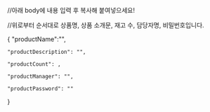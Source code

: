 //아래 body에 내용 입력 후 복사해 붙여넣으세요!

//위로부터 순서대로 상품명, 상품 소개문, 재고 수, 담당자명, 비밀번호입니다.


{
    "productName":"",

    "productDescription": "", 

    "productCount": , 

    "productManager": "", 

    "productPassword": ""

}
